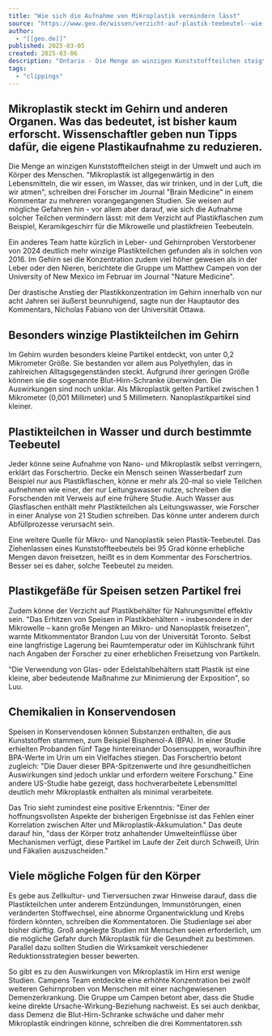 ```yaml
---
title: "Wie sich die Aufnahme von Mikroplastik vermindern lässt"
source: "https://www.geo.de/wissen/verzicht-auf-plastik-teebeutel--wie-sich-die-aufnahme-von-mikroplastik-vermindern-laesst-35519894.html?utm_source=firefox-newtab-de-de"
author:
  - "[[geo.de]]"
published: 2025-03-05
created: 2025-03-06
description: "Ontario - Die Menge an winzigen Kunststoffteilchen steigt in der Umwelt und auch im Körper des Menschen. «Mikroplastik ist allgegenwärtig in den"
tags:
  - "clippings"
---
```

## Mikroplastik steckt im Gehirn und anderen Organen. Was das bedeutet, ist bisher kaum erforscht. Wissenschaftler geben nun Tipps dafür, die eigene Plastikaufnahme zu reduzieren.

Die Menge an winzigen Kunststoffteilchen steigt in der Umwelt und auch im Körper des Menschen. "Mikroplastik ist allgegenwärtig in den Lebensmitteln, die wir essen, im Wasser, das wir trinken, und in der Luft, die wir atmen", schreiben drei Forscher im Journal "Brain Medicine" in einem Kommentar zu mehreren vorangegangenen Studien. Sie weisen auf mögliche Gefahren hin - vor allem aber darauf, wie sich die Aufnahme solcher Teilchen vermindern lässt: mit dem Verzicht auf Plastikflaschen zum Beispiel, Keramikgeschirr für die Mikrowelle und plastikfreien Teebeuteln. 

Ein anderes Team hatte kürzlich in Leber- und Gehirnproben Verstorbener von 2024 deutlich mehr winzige Plastikteilchen gefunden als in solchen von 2016. Im Gehirn sei die Konzentration zudem viel höher gewesen als in der Leber oder den Nieren, berichtete die Gruppe um Matthew Campen von der University of New Mexico im Februar im Journal "Nature Medicine". 

Der drastische Anstieg der Plastikkonzentration im Gehirn innerhalb von nur acht Jahren sei äußerst beunruhigend, sagte nun der Hauptautor des Kommentars, Nicholas Fabiano von der Universität Ottawa.

## Besonders winzige Plastikteilchen im Gehirn 

Im Gehirn wurden besonders kleine Partikel entdeckt, von unter 0,2 Mikrometer Größe. Sie bestanden vor allem aus Polyethylen, das in zahlreichen Alltagsgegenständen steckt. Aufgrund ihrer geringen Größe können sie die sogenannte Blut-Hirn-Schranke überwinden. Die Auswirkungen sind noch unklar. Als Mikroplastik gelten Partikel zwischen 1 Mikrometer (0,001 Millimeter) und 5 Millimetern. Nanoplastikpartikel sind kleiner.

## Plastikteilchen in Wasser und durch bestimmte Teebeutel

Jeder könne seine Aufnahme von Nano- und Mikroplastik selbst verringern, erklärt das Forschertrio. Decke ein Mensch seinen Wasserbedarf zum Beispiel nur aus Plastikflaschen, könne er mehr als 20-mal so viele Teilchen aufnehmen wie einer, der nur Leitungswasser nutze, schreiben die Forschenden mit Verweis auf eine frühere Studie. Auch Wasser aus Glasflaschen enthält mehr Plastikteilchen als Leitungswasser, wie Forscher in einer Analyse von 21 Studien schreiben. Das könne unter anderem durch Abfüllprozesse verursacht sein. 

Eine weitere Quelle für Mikro- und Nanoplastik seien Plastik-Teebeutel. Das Ziehenlassen eines Kunststoffteebeutels bei 95 Grad könne erhebliche Mengen davon freisetzen, heißt es in dem Kommentar des Forschertrios. Besser sei es daher, solche Teebeutel zu meiden.

## Plastikgefäße für Speisen setzen Partikel frei

Zudem könne der Verzicht auf Plastikbehälter für Nahrungsmittel effektiv sein. "Das Erhitzen von Speisen in Plastikbehältern – insbesondere in der Mikrowelle – kann große Mengen an Mikro- und Nanoplastik freisetzen", warnte Mitkommentator Brandon Luu von der Universität Toronto. Selbst eine langfristige Lagerung bei Raumtemperatur oder im Kühlschrank führt nach Angaben der Forscher zu einer erheblichen Freisetzung von Partikeln. 

"Die Verwendung von Glas- oder Edelstahlbehältern statt Plastik ist eine kleine, aber bedeutende Maßnahme zur Minimierung der Exposition", so Luu.

## Chemikalien in Konservendosen 

Speisen in Konservendosen können Substanzen enthalten, die aus Kunststoffen stammen, zum Beispiel Bisphenol-A (BPA). In einer Studie erhielten Probanden fünf Tage hintereinander Dosensuppen, woraufhin ihre BPA-Werte im Urin um ein Vielfaches stiegen. Das Forschertrio betont zugleich: "Die Dauer dieser BPA-Spitzenwerte und ihre gesundheitlichen Auswirkungen sind jedoch unklar und erfordern weitere Forschung." Eine andere US-Studie habe gezeigt, dass hochverarbeitete Lebensmittel deutlich mehr Mikroplastik enthalten als minimal verarbeitete.

Das Trio sieht zumindest eine positive Erkenntnis: "Einer der hoffnungsvollsten Aspekte der bisherigen Ergebnisse ist das Fehlen einer Korrelation zwischen Alter und Mikroplastik-Akkumulation." Das deute darauf hin, "dass der Körper trotz anhaltender Umwelteinflüsse über Mechanismen verfügt, diese Partikel im Laufe der Zeit durch Schweiß, Urin und Fäkalien auszuscheiden."

## Viele mögliche Folgen für den Körper

Es gebe aus Zellkultur- und Tierversuchen zwar Hinweise darauf, dass die Plastikteilchen unter anderem Entzündungen, Immunstörungen, einen veränderten Stoffwechsel, eine abnorme Organentwicklung und Krebs fördern könnten, schreiben die Kommentatoren. Die Studienlage sei aber bisher dürftig. Groß angelegte Studien mit Menschen seien erforderlich, um die mögliche Gefahr durch Mikroplastik für die Gesundheit zu bestimmen. Parallel dazu sollten Studien die Wirksamkeit verschiedener Reduktionsstrategien besser bewerten. 

So gibt es zu den Auswirkungen von Mikroplastik im Hirn erst wenige Studien. Campens Team entdeckte eine erhöhte Konzentration bei zwölf weiteren Gehirnproben von Menschen mit einer nachgewiesenen Demenzerkrankung. Die Gruppe um Campen betont aber, dass die Studie keine direkte Ursache-Wirkung-Beziehung nachweist. Es sei auch denkbar, dass Demenz die Blut-Hirn-Schranke schwäche und daher mehr Mikroplastik eindringen könne, schreiben die drei Kommentatoren.ssh
